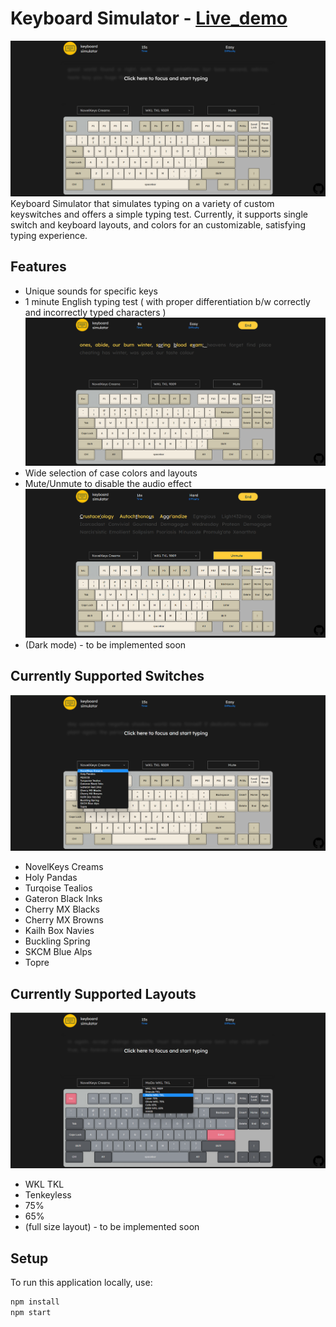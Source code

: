 # Keyboard Simulator - [Live_demo](https://99dino.github.io/keyboard-simulator/)

![Landing Page](img/Landing.png)
Keyboard Simulator that simulates typing on a variety of custom keyswitches and offers a simple typing test.
Currently, it supports single switch and keyboard layouts, and colors for an customizable, satisfying typing experience.

## Features

- Unique sounds for specific keys
- 1 minute English typing test ( with proper differentiation b/w correctly and incorrectly typed characters )
  ![Typing](img/Typing.png)
- Wide selection of case colors and layouts
- Mute/Unmute to disable the audio effect
  ![Mute/Unmute](img/Mute.png)
- (Dark mode) - to be implemented soon

## Currently Supported Switches

![Switch Options](img/Switches.png)

- NovelKeys Creams
- Holy Pandas
- Turqoise Tealios
- Gateron Black Inks
- Cherry MX Blacks
- Cherry MX Browns
- Kailh Box Navies
- Buckling Spring
- SKCM Blue Alps
- Topre

## Currently Supported Layouts

![Layout Looks](/img/Layouts.png)

- WKL TKL
- Tenkeyless
- 75%
- 65%
- (full size layout) - to be implemented soon

## Setup

To run this application locally, use:

```bash
npm install
npm start
```
